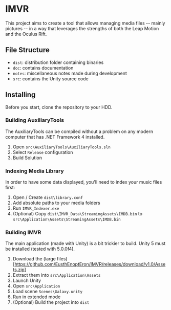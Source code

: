 # IMVR

This project aims to create a tool that allows managing media files -- mainly pictures -- in a way that leverages the strengths of both the Leap Motion and the Oculus Rift.

## File Structure

- `dist`: distribution folder containing binaries
- `doc`: contains documentation
- `notes`: miscellaneous notes made during development
- `src`: contains the Unity source code

## Installing

Before you start, clone the repository to your HDD.

### Building AuxiliaryTools

The AuxiliaryTools can be compiled without a problem on any modern computer that has .NET Framework 4 installed.

1. Open `src\AuxiliaryTools\AuxiliaryTools.sln`
2. Select `Release` configuration
3. Build Solution

### Indexing Media Library

In order to have some data displayed, you'll need to index your music files first:

1. Open / Create `dist\library.conf`
2. Add absolute paths to your media folders
3. Run `IMVR_Indexer.exe`
4. (Optional) Copy `dist\IMVR_Data\StreamingAssets\IMDB.bin` to `src\Application\Assets\StreamingAssets\IMDB.bin`

### Building IMVR

The main application (made with Unity) is a bit trickier to build. Unity 5 must be installed (tested with 5.0.0f4).

1. Download the (large files)[https://github.com/EusthEnoptEron/IMVR/releases/download/v1.0/Assets.zip]
2. Extract them into `src\Application\Assets`
3. Launch Unity
4. Open `src\Application`
5. Load scene `Scenes\Galaxy.unity`
6. Run in extended mode
7. (Optional) Build the project into `dist`
